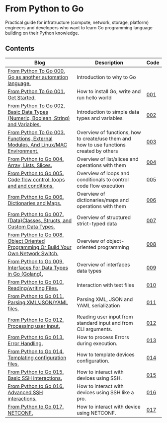 # From Python to Go
Practical guide for infratructure (compute, network, storage, platform) engineers and developers who want to learn Go programming language building on their Python knowledge.

## Contents
| Blog | Description | Code |
| --- | --- | --- |
| [From Python To Go 000. Go as another automation language.](https://bit.ly/4ecJwOa) | Introduction to why to Go | |
| [From Python To Go 001. Get Started.](https://bit.ly/4fxXvir) | How to install Go, write and run hello world | [001](https://github.com/karneliuk-com/from-python-to-go/tree/main/code/001) |
| [From Python To Go 002. Basic Data Types (Numeric, Boolean, String) and Variables.](https://bit.ly/3UP2lA3) | Introduction to simple data types and variables | [002](https://github.com/karneliuk-com/from-python-to-go/tree/main/code/002) |
| [From Python To Go 003. Functions, External Modules, And Linux/MAC Environment.](https://bit.ly/48USJJZ) | Overview of functions, how to create/use them and how to use functions created by others | [003](https://github.com/karneliuk-com/from-python-to-go/tree/main/code/003) |
| [From Python to Go 004. Array, Lists, Slices.](https://bit.ly/4fZstAs) | Overview of list/slices and operations with them | [004](https://github.com/karneliuk-com/from-python-to-go/tree/main/code/004) |
| [From Python to Go 005. Code flow control: loops and and conditions.](https://bit.ly/4ipT4sy) | Overview of loops and conditionals to control code flow execution | [005](https://github.com/karneliuk-com/from-python-to-go/tree/main/code/005) |
| [From Python to Go 006. Dictionaries and Maps.](https://bit.ly/3VvOgYz) | Overview of dictionaries/maps and operations with them | [006](https://github.com/karneliuk-com/from-python-to-go/tree/main/code/006) |
| [From Python to Go 007.(Data)Classes, Structs, and Custom Data Types.](https://bit.ly/3VE26sb) | Overview of structured strict-typed data | [007](https://github.com/karneliuk-com/from-python-to-go/tree/main/code/007) |
| [From Python to Go 008. Object Oriented Programming Or Build Your Own Network Switch.](https://bit.ly/3DpZmbB) | Overview of object-oriented programming | [008](https://github.com/karneliuk-com/from-python-to-go/tree/main/code/008) |
| [From Python to Go 009. Interfaces For Data Types in Go (Golang).](https://bit.ly/4fMOy4P) | Overview of interfaces data types | [009](https://github.com/karneliuk-com/from-python-to-go/tree/main/code/009) |
| [From Python to Go 010. Reading/writing Files.](https://bit.ly/4jryQ2b) | Interaction with text files | [010](https://github.com/karneliuk-com/from-python-to-go/tree/main/code/010) |
| [From Python to Go 011. Parsing XML/JSON/YAML files.](https://bit.ly/3DW6M6w) | Parsing XML, JSON and YAML serialization | [011](https://github.com/karneliuk-com/from-python-to-go/tree/main/code/011) |
| [From Python to Go 012. Processing user input.](https://bit.ly/42to8lF) | Reading user input from standard input and from CLI arguments. | [012](https://github.com/karneliuk-com/from-python-to-go/tree/main/code/012) |
| [From Python to Go 013. Error Handling.](https://bit.ly/40WszUE) | How to process Errors during execution. | [013](https://github.com/karneliuk-com/from-python-to-go/tree/main/code/013) |
| [From Python to Go 014. Templating configuration files.](https://bit.ly/4aTqFro) | How to template devices configuration. | [014](https://github.com/karneliuk-com/from-python-to-go/tree/main/code/014) |
| [From Python to Go 015. Basic SSH interactions.](https://bit.ly/3ERJ0Jy) | How to interact with devices using SSH. | [015](https://github.com/karneliuk-com/from-python-to-go/tree/main/code/015) |
| [From Python to Go 016. Advanced SSH interactions.](https://bit.ly/4ixS8kX) | How to interact with devices using SSH like a pro. | [016](https://github.com/karneliuk-com/from-python-to-go/tree/main/code/016) |
| [From Python to Go 017. NETCONF.](https://bit.ly/41PN4BU) | How to interact with device using NETCONF. | [017](https://github.com/karneliuk-com/from-python-to-go/tree/main/code/017) |
